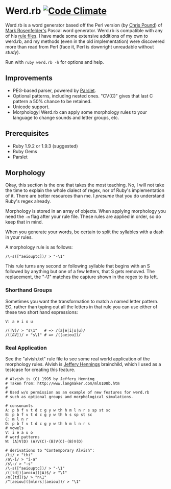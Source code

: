 Werd.rb [![Code Climate](https://codeclimate.com/badge.png)](https://codeclimate.com/github/rk/werd)
=======

Werd.rb is a word generator based off the Perl version (by [Chris Pound][cpound]) of [Mark Rosenfelder's][markr]
Pascal word generator.  Werd.rb is compatible with any of his [rule files][cpound].  I have made some extensive
additions of my own to werd.rb, and my methods (even in the old implementation) were discovered more than read
from Perl (face it, Perl is downright unreadable without _study_).

Run with `ruby werd.rb -h` for options and help.

Improvements
------------

* PEG-based parser, powered by [Parslet][parslet].
* Optional patterns, including nested ones. "CV(C)" gives that last C pattern a 50% chance to be retained.
* Unicode support.
* Morphology! Werd.rb can apply some morphology rules to your language to change sounds and letter groups, etc.

Prerequisites
-------------

* Ruby 1.9.2 or 1.9.3 (suggested)
* Ruby Gems
* Parslet

Morphology
----------

Okay, this section is the one that takes the most teaching.  No, I will not take the time to explain the whole
dialect of regex, nor of Ruby's implementation of it.  There are better resources than me.  I _presume_ that
you do understand Ruby's regex already.

Morphology is stored in an array of objects.  When applying morphology you need the `-m` flag after your
rule file.  These rules are applied in order, so do keep that in mind.

When you generate your words, be certain to split the syllables with a dash in your rules.

A morphology rule is as follows:

    /\-s([^aeiouptc])/ > "-\1"

This rule turns any second or following syllable that begins with an S followed by anything but one of a few
letters, that S gets removed.  The replacement, the "-\1" matches the capture shown in the regex to its left.

### Shorthand Groups

Sometimes you want the transformation to match a named letter pattern.  EG, rather than typing out all the
letters in that rule you can use either of these two short hand expressions:

    V: a e i o u
    
    /(|V)/ > "s\1"   # => /(a|e|i|o|u)/
    /([&V])/ > "s\1" # => /([aeiou])/

### Real Application

See the "alvish.txt" rule file to see some real world application of the morphology rules. Alvish is [Jeffery
Hennings][alvish] brainchild, which I used as a testcase for creating this feature.

    # Alvish is (C) 1995 by Jeffery Henning
    # Taken from: http://www.langmaker.com/ml0108b.htm
    # 
    # Used w/o permission as an example of new features for werd.rb
    # such as optional groups and morphological simulations.

    # consonants
    A: p b f v t d c g y w th h m l n r s sp st sc
    B: p b f v t d c g y w th h s sp st sc
    C: m l n r
    D: p b f v t d c g y w th h m l n r s
    # vowels
    V: i e a u o
    # word patterns
    W: (A)V(D) (A)V(C)-(B)V(C)-(B)V(D)

    # derivations to "Contemporary Alvish":
    /ti/ > "thi"
    /a\-i/ > "i-a"
    /s\-/ > "-s"
    /\-s([^aeiouptc])/ > "-\1"
    /([td])[aeoiu](|A)$/ > "\1"
    /m([td])$/ > "n\1"
    /^[aeiou]([mlnrs][aeiou])/ > "\1"


  [cpound]: http://www.ruf.rice.edu/~pound/#werd
  [parslet]: http://kschiess.github.com/parslet/index.html
  [markr]: http://www.zompist.com/
  [alvish]: http://www.langmaker.com/ml0108b.htm
